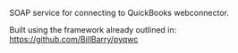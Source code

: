 SOAP service for connecting to QuickBooks webconnector. 

Built using the framework already outlined in: https://github.com/BillBarry/pyqwc

